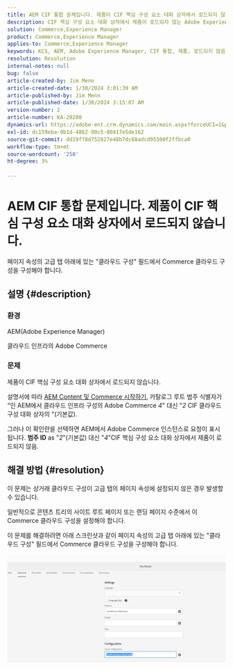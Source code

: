 ```yaml
---
title: AEM CIF 통합 문제입니다. 제품이 CIF 핵심 구성 요소 대화 상자에서 로드되지 않습니다.
description: CIF 핵심 구성 요소 대화 상자에서 제품이 로드되지 않는 Adobe Experience Manager 문제를 해결하는 방법을 알아봅니다.
solution: Commerce,Experience Manager
product: Commerce,Experience Manager
applies-to: Commerce,Experience Manager
keywords: KCS, AEM, Adobe Experience Manager, CIF 통합, 제품, 로드되지 않음, CIF 핵심 구성 요소 대화 상자, 문제 해결, Adobe Commerce, AC, 클라우드 인프라
resolution: Resolution
internal-notes: null
bug: false
article-created-by: Jim Menn
article-created-date: 1/30/2024 3:01:39 AM
article-published-by: Jim Menn
article-published-date: 1/30/2024 3:15:07 AM
version-number: 2
article-number: KA-20280
dynamics-url: https://adobe-ent.crm.dynamics.com/main.aspx?forceUCI=1&pagetype=entityrecord&etn=knowledgearticle&id=62ebffe1-1bbf-ee11-9079-6045bd006268
exl-id: dc159eba-9b1d-4862-90c5-80417e5de162
source-git-commit: dd19f78d752827e48b7dc68adcd95500f2ffbca0
workflow-type: tm+mt
source-wordcount: '250'
ht-degree: 3%

---
```


# AEM CIF 통합 문제입니다. 제품이 CIF 핵심 구성 요소 대화 상자에서 로드되지 않습니다.


페이지 속성의 고급 탭 아래에 있는 &quot;클라우드 구성&quot; 필드에서 Commerce 클라우드 구성을 구성해야 합니다.

## 설명 {#description}


### 환경

AEM(Adobe Experience Manager)

클라우드 인프라의 Adobe Commerce

### 문제

제품이 CIF 핵심 구성 요소 대화 상자에서 로드되지 않습니다.

설명서에 따라 [AEM Content 및 Commerce 시작하기](https://experienceleague.adobe.com/docs/experience-manager-65/commerce/storefront/getting-started.html), 카탈로그 루트 범주 식별자가 &quot;인 AEM에서 클라우드 인프라 구성의 Adobe Commerce *4*&quot; 대신 &quot;*2* CIF 클라우드 구성 대화 상자의 &quot;(기본값).

그러나 이 확인란을 선택하면 AEM에서 Adobe Commerce 인스턴스로 요청이 표시됩니다. <b>범주 ID</b> as &quot;*2*&quot;(기본값) 대신 &quot;*4*&quot;CIF 핵심 구성 요소 대화 상자에서 제품이 로드되지 않음.


## 해결 방법 {#resolution}


이 문제는 상거래 클라우드 구성이 고급 탭의 페이지 속성에 설정되지 않은 경우 발생할 수 있습니다.

일반적으로 콘텐츠 트리의 사이트 루트 페이지 또는 랜딩 페이지 수준에서 이 Commerce 클라우드 구성을 설정해야 합니다.

이 문제를 해결하려면 아래 스크린샷과 같이 페이지 속성의 고급 탭 아래에 있는 &quot;클라우드 구성&quot; 필드에서 Commerce 클라우드 구성을 구성해야 합니다.

![](assets/35698328-9514-ed11-b83d-002248086a9c.png)
